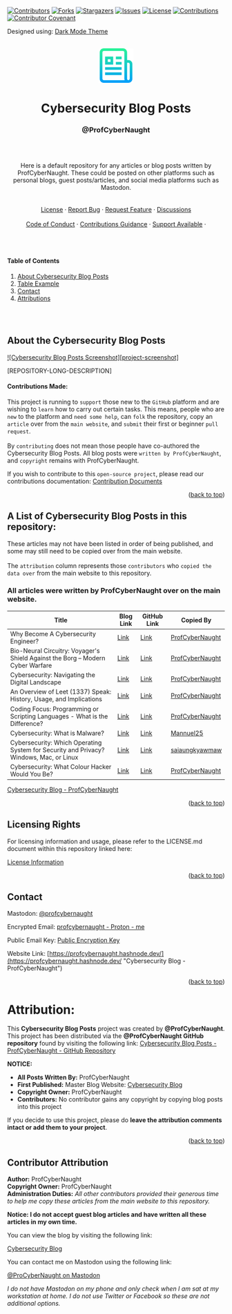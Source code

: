 <!-- This gives the ability to provide 'back to the top links -->
<a name="readme-top"></a>

<!-- Data Variables:
cybersecurity-blog-posts = 'cybersecurity-blog-posts'
Cybersecurity Blog Posts = 'Cybersecurity Blog Posts'
-->

<!-- PROJECT SHIELDS  - TOP OF PAGE -->
<!-- DOES NOT DISPLAY VALUES ON PRIVATE REPOSITORIES -->
[![Contributors][contributors-shield]][contributors-url]
[![Forks][forks-shield]][forks-url]
[![Stargazers][stars-shield]][stars-url]
[![Issues][issues-shield]][issues-url]
[![License][license-shield]][license-url]
[![Contributions][contributions]][contributions-url]
[![Contributor Covenant][Contributor-Covenant]][Contributor-Covenant-url]

Designed using: [Dark Mode Theme](https://github.com/settings/appearance "Enable Dark Mode")

<!-- PROJECT LOGO -->
<br />
<div align="center">
  <a href="https://github.com/ProfCyberNaught/cybersecurity-blog-posts">
    <img src="pcn_images/pcn_cybersecurity-blog-posts_logo.png" alt="Cybersecurity Blog Posts - ProfCyberNaught" width="80" height="80">
  </a>

<!-- PROJECT TITLE -->
  <h1 align="center">Cybersecurity Blog Posts</h1>
  <h3 align="center">@ProfCyberNaught</h3><br /><br />

<!-- PROJECT SHORT DESCRIPTION -->
  <p align="center">
  Here is a default repository for any articles or blog posts written by ProfCyberNaught. These could be posted on other platforms such as personal blogs, guest posts/articles, and social media platforms such as Mastodon.
  <br />

<!-- PROJECT MAIN LINKS -->
  <!-- DOCUMENTATION LINK: IF YOU DO NOT INTEND TO CREATE DIRECTORY DOCUMENTATION, DISABLE THIS SECTION -->
  <!-- <a href="./pcn_docs"><strong>Explore the docs »</strong></a> -->
  <!---->
  <br />
  <br />
    <a href="./LICENSE">License</a>
    ·
    <a href="https://github.com/ProfCyberNaught/cybersecurity-blog-posts/issues">Report Bug</a>
    ·
    <a href="https://github.com/ProfCyberNaught/cybersecurity-blog-posts/issues">Request Feature</a>
    <!-- DISCUSSIONS LINK: IF YOU DO NOT INTEND TO USE DISCUSSION FEATURES, DISABLE THIS SECTION -->
    ·
    <a href="https://github.com/ProfCyberNaught/cybersecurity-blog-posts/discussions">Discussions</a>
    <!---->
    <br />
    <br />
    <a href="./code_of_conduct.md">Code of Conduct</a>
    ·
    <a href="./CONTRIBUTING.md">Contributions Guidance</a>
    ·
    <a href="./SUPPORT.md">Support Available</a>
    <!-- SECURITY ISSUES LINK: IF YOU DO NOT INTEND TO USE SECURITY DOCUMENTATION, DISABLE THIS SECTION -->
    ·
    <!-- <a href="https://github.com/ProfCyberNaught/cybersecurity-blog-posts/security/policy">Security Issues</a> -->
    <!---->
  </p>
</div>

<br /><br />

<!-- TABLE OF CONTENTS -->
#### Table of Contents
  <ol>
  <!-- HELP NOTICE: If you need more links, copy and paste from this list, create your section below, then add the section link tag
       Do not forget to update all the tag links if you change names of the sections below -->
    <li><a href="#about-cubersecurity-blog-posts">About Cybersecurity Blog Posts</a></li>
    <li><a href="#table-example">Table Example</a></li>
    <li><a href="#contact">Contact</a></li>
    <li><a href="#attribution">Attributions</a></li>
  </ol>
<br /><br />

<!-- ABOUT THE PROJECT -->
## About the Cybersecurity Blog Posts

<!-- SCREENSHOT IMAGE: IF YOU DO NOT INTEND TO DISPLAY SCREENSHOTS, DISABLE THIS SECTION -->
[![Cybersecurity Blog Posts Screenshot][project-screenshot]](pcn_images/pcn_cybersecurity-blog-posts_screenshot.png)
<!---->

[REPOSITORY-LONG-DESCRIPTION]

#### Contributions Made:

This project is running to `support` those new to the `GitHub` platform and are wishing to `learn` how to carry out certain tasks. This means, people who are `new` to the platform and `need some help`, can `folk` the repository, copy an `article` over from the `main website`, and `submit` their first or beginner `pull request`.<br /><br />
By `contributing` does not mean those people have co-authored the Cybersecurity Blog Posts. All blog posts were `written by ProfCyberNaught`, and `copyright` remains with ProfCyberNaught.

If you wish to contribute to this `open-source project`, please read our contributions documentation: [Contribution Documents](./CONTRIBUTING.md "Contribution Documents")

<!-- HELP NOTICE: All sections must end with the 'back to top' link -->
<p align="right">(<a href="#readme-top">back to top</a>)</p>

<!-- LIST OF BLOG POSTS -->
## A List of Cybersecurity Blog Posts in this repository:

These articles may not have been listed in order of being published, and some may still need to be copied over from the main website.<br /><br />
The `attribution` column represents those `contributors` who `copied the data over` from the main website to this repository.

### All articles were written by ProfCyberNaught over on the main website.

| Title | Blog Link | GitHub Link | Copied By | 
| --- | --- | --- | --- |
| Why Become A Cybersecurity Engineer? | [Link](https://profcybernaught.hashnode.dev/why-become-a-cybersecurity-engineer "Why Become A Cybersecurity Engineer?")| [Link](./why-become-a-cybersecurity-engineer.md "Why Become A Cybersecurity Engineer?") | [ProfCyberNaught](https://github.com/ProfCyberNaught "GitHub ProfCyberNaught") |<!-- Divider -->
| Bio-Neural Circuitry: Voyager's Shield Against the Borg – Modern Cyber Warfare | [Link](https://profcybernaught.hashnode.dev/bio-neural-circuitry-voyagers-shield-against-the-borg-modern-cyber-warfare "Bio-Neural Circuitry: Voyager's Shield Against the Borg – Modern Cyber Warfare")| [Link](./why-become-a-cybersecurity-engineer.md "Bio-Neural Circuitry: Voyager's Shield Against the Borg – Modern Cyber Warfare")| [ProfCyberNaught](https://github.com/ProfCyberNaught "GitHub ProfCyberNaught") |<!-- Divider -->
| Cybersecurity: Navigating the Digital Landscape | [Link](https://profcybernaught.hashnode.dev/cybersecurity-navigating-the-digital-landscape "Cybersecurity: Navigating the Digital Landscape")| [Link](./cybersecurity-navigating-the-digital-landscape.md "Cybersecurity: Navigating the Digital Landscape")| [ProfCyberNaught](https://github.com/ProfCyberNaught "GitHub ProfCyberNaught") |<!-- Divider -->
| An Overview of Leet (1337) Speak: History, Usage, and Implications | [Link](https://profcybernaught.hashnode.dev/an-overview-of-leet-1337-speak-history-usage-and-implications "An Overview of Leet (1337) Speak: History, Usage, and Implications")| [Link](./an-overview-of-leet-speak-history-usage-and-implications.md "An Overview of Leet (1337) Speak: History, Usage, and Implications")| [ProfCyberNaught](https://github.com/ProfCyberNaught "GitHub ProfCyberNaught") |<!-- Divider -->
| Coding Focus: Programming or Scripting Languages - What is the Difference? | [Link](https://profcybernaught.hashnode.dev/coding-focus-programming-or-scripting-languages-what-is-the-difference "Coding Focus: Programming or Scripting Languages - What is the Difference?")| [Link](./programming-or-scripting-languages-what-is-the-difference.md "Coding Focus: Programming or Scripting Languages - What is the Difference?")| [ProfCyberNaught](https://github.com/ProfCyberNaught "GitHub ProfCyberNaught") |<!-- Divider -->
| Cybersecurity: What is Malware? | [Link](https://profcybernaught.hashnode.dev/cybersecurity-what-is-malware "Cybersecurity: What is Malware?")| [Link](./cybersecurity-what-is-malware.md "Cybersecurity: What is Malware?")| [Mannuel25](https://github.com/Mannuel25 "GitHub Mannuel25") |<!-- Divider -->
| Cybersecurity: Which Operating System for Security and Privacy? Windows, Mac, or Linux | [Link](https://profcybernaught.hashnode.dev/cybersecurity-which-operating-system-for-security-and-privacy "Cybersecurity: Which Operating System for Security and Privacy? Windows, Mac, or Linux")| [Link](./cybersecurity-which-operating-system-for-security-and-privacy.md "Cybersecurity: Which Operating System for Security and Privacy? Windows, Mac, or Linux")| [saiaungkyawmaw](https://github.com/saiaungkyawmaw "GitHub saiaungkyawmaw") |<!-- Divider -->
| Cybersecurity: What Colour Hacker Would You Be? | [Link](https://profcybernaught.hashnode.dev/cybersecurity-what-colour-hacker-would-you-be "Cybersecurity: What Colour Hacker Would You Be?")| [Link](./cybersecurity-what-colour-hacker-would-you-be.md "Cybersecurity: What Colour Hacker Would You Be?")| [ProfCyberNaught](https://github.com/ProfCyberNaught "GitHub ProfCyberNaught") |<!-- Divider -->

[Cybersecurity Blog - ProfCyberNaught](https://profcybernaught.hashnode.dev/ "Cybersecurity Blog - ProfCyberNaught")

<!-- HELP NOTICE: All sections must end with the 'back to top' link -->
<p align="right">(<a href="#readme-top">back to top</a>)</p>

## Licensing Rights

For licensing information and usage, please refer to the LICENSE.md document within this repository linked here:

[License Information](./LICENSE.md "License Information - ProfCyberNaught - Cybersecurity Blog Posts")

<!-- HELP NOTICE: All sections must end with the 'back to top' link -->
<p align="right">(<a href="#readme-top">back to top</a>)</p>


<!-- CONTACT -->
## Contact

Mastodon: [@profcybernaught](https://infosec.exchange/@ProfCyberNaught)

Encrypted Email: [profcybernaught - Proton - me](#)

Public Email Key: [Public Encryption Key](https://github.com/ProfCyberNaught/ProfCyberNaught/blob/main/pcn_pek_email/)

Website Link: [https://profcybernaught.hashnode.dev/](https://profcybernaught.hashnode.dev/ "Cybersecurity Blog - ProfCyberNaught")

<!-- HELP NOTICE: All sections must end with the 'back to top' link -->
<p align="right">(<a href="#readme-top">back to top</a>)</p>


# Attribution:

This **Cybersecurity Blog Posts** project was created by **@ProfCyberNaught**. This project has been distributed via the **@ProfCyberNaught GitHub repository** found by visiting the following link: [Cybersecurity Blog Posts - ProfCyberNaught - GitHub Repository](https://github.com/ProfCyberNaught/cybersecurity-blog-posts "Cybersecurity Blog Posts - ProfCyberNaught - GitHub Repository")

**NOTICE:**<br />
- **All Posts Written By:** ProfCyberNaught
- **First Published:** Master Blog Website: [Cybersecurity Blog](https://profcybernaught.hashnode.dev/ "Cybersecurity Blog - ProfCyberNaught")
- **Copyright Owner:** ProfCyberNaught
- **Contributors:** No contributor gains any copyright by copying blog posts into this project

If you decide to use this project, please do **leave the attribution comments intact or add them to your project**.

<!-- HELP NOTICE: All sections must end with the 'back to top' link -->
<p align="right">(<a href="#readme-top">back to top</a>)</p>


## Contributor Attribution
**Author:** ProfCyberNaught<br />
**Copyright Owner:** ProfCyberNaught<br />
**Administration Duties:** _All other contributors provided their generous time to help me copy these articles from the main website to this repository._

**Notice: I do not accept guest blog articles and have written all these articles in my own time.**

You can view the blog by visiting the following link:

[Cybersecurity Blog](https://profcybernaught.hashnode.dev/ "Cybersecurity Blog - Prof Cyber Naught")

You can contact me on Mastodon using the following link:

[@ProCyberNaught on Mastodon](https://infosec.exchange/@ProfCyberNaught "@ProfCyberNaught on Mastodon")

_I do not have Mastodon on my phone and only check when I am sat at my workstation at home. I do not use Twitter or Facebook so these are not additional options._





[contributors-shield]: https://img.shields.io/github/contributors/ProfCyberNaught/articles-blogs.svg?style=for-the-badge
[contributors-url]: https://github.com/ProfCyberNaught/articles-blogs/graphs/contributors
[contributions]: https://img.shields.io/badge/contributions-welcome-brightgreen.svg?style=for-the-badge
[contributions-url]: ./CONTRIBUTING.md
[discussions]: https://img.shields.io/github/discussions/ProfCyberNaught/articles-blogs.svg?style=for-the-badge
[discussions-url]: https://github.com/ProfCyberNaught/articles-blogs/discussions
[forks-shield]: https://img.shields.io/github/forks/ProfCyberNaught/articles-blogs.svg?style=for-the-badge
[forks-url]: https://github.com/ProfCyberNaught/articles-blogs/network/members
[stars-shield]: https://img.shields.io/github/stars/ProfCyberNaught/articles-blogs.svg?style=for-the-badge
[stars-url]: https://github.com/ProfCyberNaught/articles-blogs/stargazers
[issues-shield]: https://img.shields.io/github/issues/ProfCyberNaught/articles-blogs.svg?style=for-the-badge
[issues-url]: https://github.com/ProfCyberNaught/articles-blogs/issues
[license-shield]: https://img.shields.io/badge/License:%20CC%20BY%20NC%20ND%204.0-grey?style=for-the-badge
[license-url]: ./LICENSE
[Contributor-Covenant]: https://img.shields.io/badge/Contributor%20Covenant-2.1-4baaaa.svg?style=for-the-badge
[Contributor-Covenant-url]: ./code_of_conduct.md